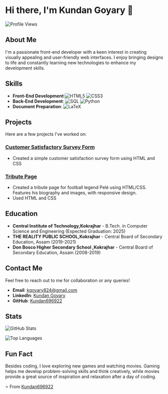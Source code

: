 # Hi there, I'm Kundan Goyary 👋

![Profile Views](https://komarev.com/ghpvc/?username=Kundan696922&color=brightgreen)

## About Me

I'm a passionate front-end developer with a keen interest in creating visually appealing and user-friendly web interfaces. I enjoy bringing designs to life and constantly learning new technologies to enhance my development skills.

## Skills

- **Front-End Development**:![HTML5](https://img.shields.io/badge/-HTML5-E34F26?style=flat&logo=html5&logoColor=white) ![CSS3](https://img.shields.io/badge/-CSS3-1572B6?style=flat&logo=css3&logoColor=white)
- **Back-End Development**: ![SQL](https://img.shields.io/badge/-SQL-4479A1?style=flat&logo=sql&logoColor=white) ![Python](https://img.shields.io/badge/-Python-3776AB?style=flat&logo=python&logoColor=white)
- **Document Preparation**: ![LaTeX](https://img.shields.io/badge/-LaTeX-008080?style=flat&logo=latex&logoColor=white)

## Projects

Here are a few projects I've worked on:

### [Customer Satisfactory Survey Form](https://github.com/Kundan696922/Customer_satisfaction_survey_form.git)
- Created a simple customer satisfaction survey form using HTML and CSS

### [Tribute Page](https://github.com/Kundan696922/Tribute_page.git)
- Created a tribute page for football legend Pelé using HTML/CSS. Features his biography and images, with responsive design.
- Used HTML and CSS

## Education

- **Central Institute of Technology,Kokrajhar** - B.Tech. in Computer Science and Engineering (Expected Graduation: 2025)
- **THE REALITY PUBLIC SCHOOL,Kokrajhar** -  Central Board of Secondary Education, Assam (2019-2021)
- **Don Bosco Higher Secondary School ,Kokrajhar** -  Central Board of Secondary Education, Assam (2008-2019) 

## Contact Me

Feel free to reach out to me for collaboration or any queries!

- **Email**: kgoyary824@gmail.com
- **LinkedIn**: [Kundan Goyary](https://www.linkedin.com/in/kundan-goyary/)
- **GitHub**: [Kundan696922](https://github.com/Kundan696922)

## Stats

![GitHub Stats](https://github-readme-stats.vercel.app/api?username=Kundan696922&show_icons=true&theme=radical)

![Top Languages](https://github-readme-stats.vercel.app/api/top-langs/?username=Kundan696922&layout=compact&theme=radical)

## Fun Fact

Besides coding, I love exploring new games and watching movies. Gaming helps me develop problem-solving skills and think creatively, while movies provide a great source of inspiration and relaxation after a day of coding.

⭐️ From [Kundan696922](https://github.com/Kundan696922)
